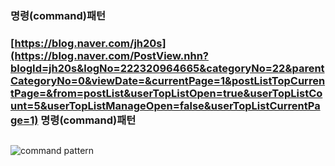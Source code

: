 
### 명령(command)패턴 

### [https://blog.naver.com/jh20s](https://blog.naver.com/PostView.nhn?blogId=jh20s&logNo=222320964665&categoryNo=22&parentCategoryNo=0&viewDate=&currentPage=1&postListTopCurrentPage=&from=postList&userTopListOpen=true&userTopListCount=5&userTopListManageOpen=false&userTopListCurrentPage=1) 명령(command)패턴 


##
![command pattern](https://user-images.githubusercontent.com/18522270/115904438-bb0ed980-a49f-11eb-910a-e4e940ef62a4.gif)

